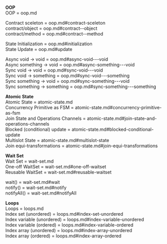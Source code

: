 **OOP**   
OOP = oop.md      

Contract sceleton = oop.md#contract-sceleton  
contract/object   = oop.md#contract--object  
contract/method   = oop.md#contract--method  

State Initialization = oop.md#initialization  
State Update = oop.md#update  

Async void -> void =          oop.md#async-void---void   
Async something -> void =     oop.md#async-something---void   
Sync void -> void =           oop.md#sync-void---void   
Sync void -> something =      oop.md#sync-void---something   
Sync something -> void =      oop.md#sync-something---void   
Sync something -> something = oop.md#sync-something---something   

**Atomic State**   
Atomic State = atomic-state.md     
Concurrency Primitive as FSM = atomic-state.md#concurrency-primitive-as-fsm   
Join State and Operations Channels = atomic-state.md#join-state-and-operations-channels   
Blocked (conditional) update = atomic-state.md#blocked-conditional-update   
Multislot State = atomic-state.md#multislot-state   
Join equi-transformations = atomic-state.md#join-equi-transformations   

**Wait Set**   
Wait Set = wait-set.md   
One-off WaitSet = wait-set.md#one-off-waitset   
Reusable WaitSet = wait-set.md#reusable-waitset   

wait() = wait-set.md#wait   
notify() = wait-set.md#notify   
notifyAll() = wait-set.md#notifyAll   

**Loops**   
Loops = loops.md   
Index set (unordered) = loops.md#index-set-unordered   
Index variable (unordered) = loops.md#index-variable-unordered   
Index variable (ordered) = loops.md#index-variable-ordered   
Index array (unordered) = loops.md#index-array-unordered   
Index array (ordered) = loops.md#index-array-ordered    
